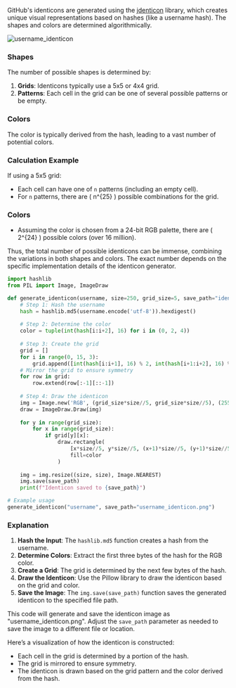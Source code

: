 GitHub's identicons are generated using the [jdenticon](https://jdenticon.com/) library, which creates unique visual representations based on hashes (like a username hash). The shapes and colors are determined algorithmically.

![username_identicon](https://github.com/imvickykumar999/jdenticon/assets/50515418/ccb4d81b-b3bb-483f-a150-9f98fe799f75)

### Shapes
The number of possible shapes is determined by:
1. **Grids**: Identicons typically use a 5x5 or 4x4 grid.
2. **Patterns**: Each cell in the grid can be one of several possible patterns or be empty.

### Colors
The color is typically derived from the hash, leading to a vast number of potential colors.

### Calculation Example
If using a 5x5 grid:
- Each cell can have one of `n` patterns (including an empty cell).
- For `n` patterns, there are \( n^{25} \) possible combinations for the grid.

### Colors
- Assuming the color is chosen from a 24-bit RGB palette, there are \( 2^{24} \) possible colors (over 16 million).

Thus, the total number of possible identicons can be immense, combining the variations in both shapes and colors. The exact number depends on the specific implementation details of the identicon generator.

```python
import hashlib
from PIL import Image, ImageDraw

def generate_identicon(username, size=250, grid_size=5, save_path="identicon.png"):
    # Step 1: Hash the username
    hash = hashlib.md5(username.encode('utf-8')).hexdigest()
    
    # Step 2: Determine the color
    color = tuple(int(hash[i:i+2], 16) for i in (0, 2, 4))
    
    # Step 3: Create the grid
    grid = []
    for i in range(0, 15, 3):
        grid.append([int(hash[i:i+1], 16) % 2, int(hash[i+1:i+2], 16) % 2, int(hash[i+2:i+3], 16) % 2])
    # Mirror the grid to ensure symmetry
    for row in grid:
        row.extend(row[:-1][::-1])
    
    # Step 4: Draw the identicon
    img = Image.new('RGB', (grid_size*size//5, grid_size*size//5), (255, 255, 255))
    draw = ImageDraw.Draw(img)
    
    for y in range(grid_size):
        for x in range(grid_size):
            if grid[y][x]:
                draw.rectangle(
                    [x*size//5, y*size//5, (x+1)*size//5, (y+1)*size//5],
                    fill=color
                )
    
    img = img.resize((size, size), Image.NEAREST)
    img.save(save_path)
    print(f"Identicon saved to {save_path}")

# Example usage
generate_identicon("username", save_path="username_identicon.png")
```

### Explanation

1. **Hash the Input**: The `hashlib.md5` function creates a hash from the username.
2. **Determine Colors**: Extract the first three bytes of the hash for the RGB color.
3. **Create a Grid**: The grid is determined by the next few bytes of the hash.
4. **Draw the Identicon**: Use the Pillow library to draw the identicon based on the grid and color.
5. **Save the Image**: The `img.save(save_path)` function saves the generated identicon to the specified file path.

This code will generate and save the identicon image as "username_identicon.png". Adjust the `save_path` parameter as needed to save the image to a different file or location.

Here’s a visualization of how the identicon is constructed:
- Each cell in the grid is determined by a portion of the hash.
- The grid is mirrored to ensure symmetry.
- The identicon is drawn based on the grid pattern and the color derived from the hash.
